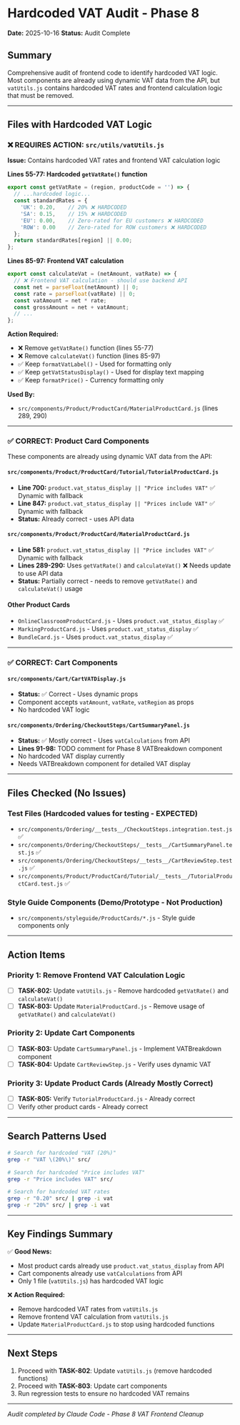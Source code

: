 # Hardcoded VAT Audit - Phase 8

**Date:** 2025-10-16
**Status:** Audit Complete

## Summary

Comprehensive audit of frontend code to identify hardcoded VAT logic. Most components are already using dynamic VAT data from the API, but `vatUtils.js` contains hardcoded VAT rates and frontend calculation logic that must be removed.

---

## Files with Hardcoded VAT Logic

### ❌ REQUIRES ACTION: `src/utils/vatUtils.js`

**Issue:** Contains hardcoded VAT rates and frontend VAT calculation logic

**Lines 55-77: Hardcoded `getVatRate()` function**
```javascript
export const getVatRate = (region, productCode = '') => {
  // ...hardcoded logic...
  const standardRates = {
    'UK': 0.20,    // 20% ❌ HARDCODED
    'SA': 0.15,    // 15% ❌ HARDCODED
    'EU': 0.00,    // Zero-rated for EU customers ❌ HARDCODED
    'ROW': 0.00    // Zero-rated for ROW customers ❌ HARDCODED
  };
  return standardRates[region] || 0.00;
};
```

**Lines 85-97: Frontend VAT calculation**
```javascript
export const calculateVat = (netAmount, vatRate) => {
  // ❌ Frontend VAT calculation - should use backend API
  const net = parseFloat(netAmount) || 0;
  const rate = parseFloat(vatRate) || 0;
  const vatAmount = net * rate;
  const grossAmount = net + vatAmount;
  // ...
};
```

**Action Required:**
- ❌ Remove `getVatRate()` function (lines 55-77)
- ❌ Remove `calculateVat()` function (lines 85-97)
- ✅ Keep `formatVatLabel()` - Used for formatting only
- ✅ Keep `getVatStatusDisplay()` - Used for display text mapping
- ✅ Keep `formatPrice()` - Currency formatting only

**Used By:**
- `src/components/Product/ProductCard/MaterialProductCard.js` (lines 289, 290)

---

### ✅ CORRECT: Product Card Components

These components are already using dynamic VAT data from the API:

#### `src/components/Product/ProductCard/Tutorial/TutorialProductCard.js`
- **Line 700:** `product.vat_status_display || "Price includes VAT"` ✅ Dynamic with fallback
- **Line 847:** `product.vat_status_display || "Prices include VAT"` ✅ Dynamic with fallback
- **Status:** Already correct - uses API data

#### `src/components/Product/ProductCard/MaterialProductCard.js`
- **Line 581:** `product.vat_status_display || "Price includes VAT"` ✅ Dynamic with fallback
- **Lines 289-290:** Uses `getVatRate()` and `calculateVat()` ❌ Needs update to use API data
- **Status:** Partially correct - needs to remove `getVatRate()` and `calculateVat()` usage

#### Other Product Cards
- `OnlineClassroomProductCard.js` - Uses `product.vat_status_display` ✅
- `MarkingProductCard.js` - Uses `product.vat_status_display` ✅
- `BundleCard.js` - Uses `product.vat_status_display` ✅

---

### ✅ CORRECT: Cart Components

#### `src/components/Cart/CartVATDisplay.js`
- **Status:** ✅ Correct - Uses dynamic props
- Component accepts `vatAmount`, `vatRate`, `vatRegion` as props
- No hardcoded VAT logic

#### `src/components/Ordering/CheckoutSteps/CartSummaryPanel.js`
- **Status:** ✅ Mostly correct - Uses `vatCalculations` from API
- **Lines 91-98:** TODO comment for Phase 8 VATBreakdown component
- No hardcoded VAT display currently
- Needs VATBreakdown component for detailed VAT display

---

## Files Checked (No Issues)

### Test Files (Hardcoded values for testing - EXPECTED)
- `src/components/Ordering/__tests__/CheckoutSteps.integration.test.js` ✅
- `src/components/Ordering/CheckoutSteps/__tests__/CartSummaryPanel.test.js` ✅
- `src/components/Ordering/CheckoutSteps/__tests__/CartReviewStep.test.js` ✅
- `src/components/Product/ProductCard/Tutorial/__tests__/TutorialProductCard.test.js` ✅

### Style Guide Components (Demo/Prototype - Not Production)
- `src/components/styleguide/ProductCards/*.js` - Style guide components only

---

## Action Items

### Priority 1: Remove Frontend VAT Calculation Logic
- [ ] **TASK-802:** Update `vatUtils.js` - Remove hardcoded `getVatRate()` and `calculateVat()`
- [ ] **TASK-803:** Update `MaterialProductCard.js` - Remove usage of `getVatRate()` and `calculateVat()`

### Priority 2: Update Cart Components
- [ ] **TASK-803:** Update `CartSummaryPanel.js` - Implement VATBreakdown component
- [ ] **TASK-804:** Update `CartReviewStep.js` - Verify uses dynamic VAT

### Priority 3: Update Product Cards (Already Mostly Correct)
- [ ] **TASK-805:** Verify `TutorialProductCard.js` - Already correct
- [ ] Verify other product cards - Already correct

---

## Search Patterns Used

```bash
# Search for hardcoded "VAT (20%)"
grep -r "VAT \(20%\)" src/

# Search for hardcoded "Price includes VAT"
grep -r "Price includes VAT" src/

# Search for hardcoded VAT rates
grep -r "0.20" src/ | grep -i vat
grep -r "20%" src/ | grep -i vat
```

---

## Key Findings Summary

✅ **Good News:**
- Most product cards already use `product.vat_status_display` from API
- Cart components already use `vatCalculations` from API
- Only 1 file (`vatUtils.js`) has hardcoded VAT logic

❌ **Action Required:**
- Remove hardcoded VAT rates from `vatUtils.js`
- Remove frontend VAT calculation from `vatUtils.js`
- Update `MaterialProductCard.js` to stop using hardcoded functions

---

## Next Steps

1. Proceed with **TASK-802**: Update `vatUtils.js` (remove hardcoded functions)
2. Proceed with **TASK-803**: Update cart components
3. Run regression tests to ensure no hardcoded VAT remains

---

*Audit completed by Claude Code - Phase 8 VAT Frontend Cleanup*
